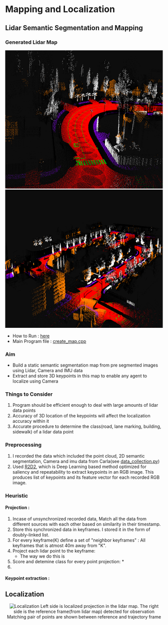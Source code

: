 # Mapping and Localization

## Lidar Semantic Segmentation and Mapping

### Generated Lidar Map
<p align="center"><img src="../images/3.png" alt="lidar_seg" width="800" height="440"/><img src="../images/1.png" alt="lidar_seg" width="800" height="440"/></p>

* How to Run : [here](https://github.com/harshnehal1996/Self-Driving-Vehicle-With-Carla#to-generate-lidar-map)
* Main Program file : [create_map.cpp](https://github.com/harshnehal1996/Self-Driving-Vehicle-With-Carla/blob/master/perception/feature_extraction_and_mapping/create_map.cpp)

### Aim
* Build a static semantic segmentation map from pre segmented images using Lidar, Camera and IMU data
* Extract and store 3D keypoints in this map to enable any agent to localize using Camera

### Things to Consider
1. Program should be efficient enough to deal with large amounts of lidar data points
2. Accuracy of 3D location of the keypoints will affect the localization accuracy within it 
3. Accurate procedure to determine the class(road, lane marking, building, sidewalk) of a lidar data point

### Preprocessing
1. I recorded the data which included the point cloud, 2D semantic segmentation, Camera and imu data from Carla(see [data_collection.py](https://github.com/harshnehal1996/Self-Driving-Vehicle-With-Carla/blob/master/data_collection_scripts/perception/localization/collect_trajectory.py))
2. Used [R2D2](https://github.com/naver/r2d2), which is Deep Learning based method optimized for saliency and repeatability to extract keypoints in an RGB image. This produces list of keypoints and its feature vector for each recorded RGB image.

### Heuristic
#### Projection : 
1. Incase of unsynchronized recorded data, Match all the data from different sources with each other based on similarity in their timestamp.
2. Store this synchronized data in keyframes. I stored it in the form of doubly-linked list.
3. For every keyframe(K) define a set of "neighbor keyframes" : All keyframes that is atmost 40m away from "K".
4. Project each lidar point to the keyframe: 
	* The way we do this is 
5. Score and detemine class for every point projection:
	* 
6. 
#### Keypoint extraction : 




## Localization 

<p align="center"><img src="../images/localization.gif" alt="Localization" width="1000" height="450"/> 
Left side is localized projection in the lidar map. The right side is the reference frame(from lidar map) detected for observation<br>
Matching pair of points are shown between reference and trajectory frame
</p>



